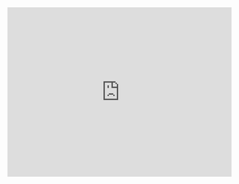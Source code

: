 <iframe src="https://open.spotify.com/embed/track/2M5Ah55G0RTZLusPwEkOh8" width="100%" height="380" frameBorder="0" allowtransparency="true" allow="encrypted-media"></iframe>